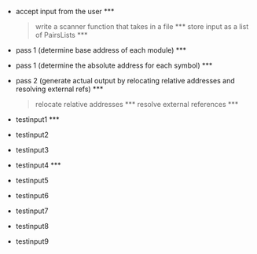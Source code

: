 

- accept input from the user ***
    > write a scanner function that takes in a file ***
    > store input as a list of PairsLists ***
- pass 1 (determine base address of each module) ***
- pass 1 (determine the absolute address for each symbol) ***
- pass 2 (generate actual output by relocating relative addresses and resolving external refs) ***
    > relocate relative addresses ***
    > resolve external references ***


- testinput1 ***
- testinput2 
- testinput3 
- testinput4 ***
- testinput5 
- testinput6 
- testinput7 
- testinput8 
- testinput9 





